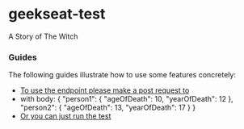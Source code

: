 # geekseat-test
A Story of The Witch

### Guides

The following guides illustrate how to use some features concretely:

* [To use the endpoint please make a post request to](http://localhost:8080/witch/death-average)
* with body:
  {
    "person1": {
      "ageOfDeath": 10,
      "yearOfDeath": 12
    },
    "person2": {
      "ageOfDeath": 13,
      "yearOfDeath": 17
    }
  }
* [Or you can just run the test](com.geekseat.test.GeekseatTestApplicationTest)

